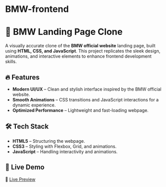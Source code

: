# BMW-frontend
# 🚗 BMW Landing Page Clone

A visually accurate clone of the **BMW official website** landing page, built using **HTML, CSS, and JavaScript**. This project replicates the sleek design, animations, and interactive elements to enhance frontend development skills.

## 🔥 Features

- **Modern UI/UX** – Clean and stylish interface inspired by the BMW official website.
- **Smooth Animations** – CSS transitions and JavaScript interactions for a dynamic experience.
- **Optimized Performance** – Lightweight and fast-loading webpage.

## 🛠 Tech Stack

- **HTML5** – Structuring the webpage.
- **CSS3** – Styling with Flexbox, Grid, and animations.
- **JavaScript** – Handling interactivity and animations.

## 🚀 Live Demo

🔗 [Live Preview](https://lively-sable-287fae.netlify.app/) 
